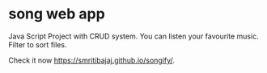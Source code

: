 # song web app
Java Script Project with CRUD system. You can listen your favourite music.
Filter to sort files.

Check it now  https://smritibajaj.github.io/songify/.
